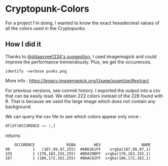 # Cryptopunk-Colors
For a project I'm doing, I wanted to know the exact hexadecimal values of all the colors used in the Cryptopunks. 

## How I did it

Thanks to [@ddaavvee1234's suggestion](https://twitter.com/ddaavvee1234/status/1426545089489350658), I used imagemagick and could improve the performance tremendously. Plus, we get the occurences. 

```
identify -verbose punks.png
```

More info : https://legacy.imagemagick.org/Usage/quantize/#extract

For previous versions, see commit history. 
I exported the output into a csv that can be easily read. We obtain 222 colors instead of the 228 found with R. That is because we used the large image which does not contain any background.

We can query the csv file to see which colors appear only once :

```R
df[df$OCCURENCE == 1,]
```

returns 

```
    OCCURENCE              RGBA        HEX                  NAME
90          1   (107,99,97,255)  #6B6361FF    srgba(107,99,97,1)
155         1 (176,163,155,255)  #B0A39BFF  srgba(176,163,155,1)
167         1 (186,172,162,255)  #BAACA2FF  srgba(186,172,162,1)
```
